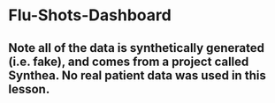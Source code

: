 # Flu-Shots-Dashboard
## Note all of the data is synthetically generated (i.e. fake), and comes from a project called Synthea. No real patient data was used in this lesson.
